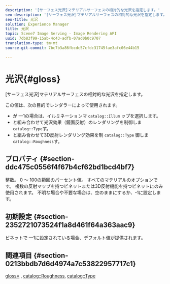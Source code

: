 ```yaml
---
description: '[サーフェス光沢]マテリアルサーフェスの相対的な光沢を指定します。'
seo-description: '[サーフェス光沢]マテリアルサーフェスの相対的な光沢を指定します。'
seo-title: 光沢
solution: Experience Manager
title: 光沢
topic: Scene7 Image Serving - Image Rendering API
uuid: 7db83f99-15ab-4c43-adfb-07ad0b0c9707
translation-type: tm+mt
source-git-commit: 7bc7b3a86fbcdc57cfdc31745fae3afc06e44b15

---
```



# 光沢{#gloss}

[サーフェス光沢]マテリアルサーフェスの相対的な光沢を指定します。

この値は、次の目的でレンダラーによって使用されます。

* が —1の場合は、イルミネーションマ `catalog::Illum` ップを選択します。
* と組み合わせて光沢効果（鏡面反射）のレンダリングを制御しま `catalog::Type`す。
* と組み合わせて3D反射レンダリング効果を制 `catalog::Type` 御しま `catalog::Roughness`す。

## プロパティ {#section-ddc475c0556f4f67b4cf62bd1bcd4bf7}

整数。 0 ～ 100の範囲のパーセント値。 すべてのマテリアルのオプションです。 複数の反射マップを持つビネットまたは3D反射機能を持つビネットにのみ使用されます。 不明な場合や不要な場合は、空のままにするか、-1に設定します。

## 初期設定 {#section-2352721073524f1a8d461f64a363aac9}

ビネットで —1に設定されている場合、デフォルト値が提供されます。

## 関連項目 {#section-0213bbdb7d6d4974a7c53822957717c1}

[gloss=](../../../../../ir-api/http-protocol/image-rendering-api-ref/c-ir-http-protocol-ref/c-ir-http-protocol-command-reference/r-ir-http-gloss.md#reference-325aef2ee51e4e1584a06047427340ca) , [catalog::Roughness](../../../../../ir-api/material-cat/image-rendering-api-ref/c-ir-material-catalog/c-ir-material-data-reference/r-ir-roughness.md#reference-79f748ac642745e3b81795a99f61fa99), [catalog::Type](../../../../../ir-api/material-cat/image-rendering-api-ref/c-ir-material-catalog/c-ir-material-data-reference/r-ir-cat-type.md#reference-9bea147dda9f4e74bc0ec79dcc0d9161)
